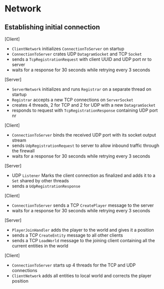 # Network

## Establishing initial connection

[Client]
* `ClientNetwork` initializes `ConnectionToServer` on startup
* `ConnectionToServer` crates UDP `DatagramSocket` and TCP `Socket`
* sends a `TcpRegistrationRequest` with client UUID and UDP port nr to server
* waits for a response for 30 seconds while retrying every 3 seconds

[Server]
* `ServerNetwork` initializes and runs `Registrar` on a separate thread on startup
* `Registrar` accepts a new TCP connections on `ServerSocket`
* creates 4 threads, 2 for TCP and 2 for UDP with a new `DatagramSocket`
* responds to request with `TcpRegistrationResponse` containing UDP port nr

[Client]
* `ConnectionToServer` binds the received UDP port with its socket output stream
* sends `UdpRegistrationRequest` to server to allow inbound traffic through the firewall
* waits for a response for 30 seconds while retrying every 3 seconds

[Server]
* UDP `Listener` Marks the client connection as finalized and adds it to a `Set` shared by other threads
* sends a `UdpRegistrationResponse`

[Client]
* `ConnectionToServer` sends a TCP `CreatePlayer` message to the server
* waits for a response for 30 seconds while retrying every 3 seconds

[Server]
* `PlayerJoinHandler` adds the player to the world and gives it a position
* sends a TCP `CreateEntity` message to all other clients
* sends a TCP `LoadWorld` message to the joining client containing all the current entities in the world

[Client]
 * `ConnectionToServer` starts up 4 threads for the TCP and UDP connections
 * `ClientNetwork` adds all entities to local world and corrects the player position
